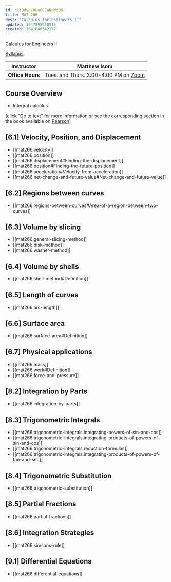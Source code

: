 ```yaml
---
id: cCj8dvgLOLu6CEaNoWdD6
title: MAT-266
desc: "Calculus for Engineers II"
updated: 1647895950515
created: 1641846342177
---
```


Calculus for Engineers II

[Syllabus](assets/mat266_syllabus.pdf)

| Instructor       | Matthew Isom                                                              |
| ---------------- | ------------------------------------------------------------------------- |
| **Office Hours** | Tues. and Thurs. 3:00-4:00 PM on [Zoom](https://asu.zoom.us/j/3082246524) |

## Course Overview

- Integral calculus

(click "Go to text" for more information or see the corresponding section in the book available on [Pearson](https://canvas.asu.edu/courses/107500/external_tools/171283))

## [6.1] Velocity, Position, and Displacement

- [[mat266.velocity]]
- [[mat266.position]]
- [[mat266.displacement#Finding-the-displacement]]
- [[mat266.position#Finding-the-future-position]]
- [[mat266.acceleration#Velocity-from-acceleration]]
- [[mat266.net-change-and-future-value#Net-change-and-future-value]]

## [6.2] Regions between curves

- [[mat266.regions-between-curves#Area-of-a-region-between-two-curves]]

## [6.3] Volume by slicing

- [[mat266.general-slicing-method]]
- [[mat266.disk-method]]
- [[mat266.washer-method]]

## [6.4] Volume by shells

- [[mat266.shell-method#Definition]]

## [6.5] Length of curves

- [[mat266.arc-length]]

## [6.6] Surface area

- [[mat266.surface-area#Definition]]

## [6.7] Physical applications

- [[mat266.mass]]
- [[mat266.work#Definition]]
- [[mat266.force-and-pressure]]

## [8.2] Integration by Parts

- [[mat266.integration-by-parts]]

## [8.3] Trigonometric Integrals

- [[mat266.trigonometric-integrals.integrating-powers-of-sin-and-cos]]
- [[mat266.trigonometric-integrals.integrating-products-of-powers-of-sin-and-cos]]
- [[mat266.trigonometric-integrals.reduction-formulas]]
- [[mat266.trigonometric-integrals.integrating-products-of-powers-of-tan-and-sec]]

## [8.4] Trigonometric Substitution

- [[mat266.trigonometric-substitution]]

## [8.5] Partial Fractions

- [[mat266.partial-fractions]]

## [8.6] Integration Strategies

- [[mat266.simsons-rule]]

## [9.1] Differential Equations

- [[mat266.differential-equations]]